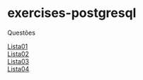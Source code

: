 # exercises-postgresql

Questões

<a href="https://drive.google.com/file/d/1aoXQJXI7WpGO9friLAwpf1JeQCZQWWQK/view">Lista01</a><br/>
<a href="https://drive.google.com/file/d/1tynyeMdvubThw6vcnWDYTHVR96WSObEO/view">Lista02</a><br/>
<a href="file:///C:/Users/andre/Downloads/listas-resolvidas/Lista-3.pdf">Lista03</a><br/>
<a href="https://drive.google.com/file/d/1cS9XUcdh9KNmkqS5o5fTuQGUzxsN6sxH/view">Lista04</a><br/>

